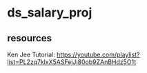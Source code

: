 # ds_salary_proj

## resources
Ken Jee Tutorial: https://youtube.com/playlist?list=PL2zq7klxX5ASFejJj80ob9ZAnBHdz5O1t

